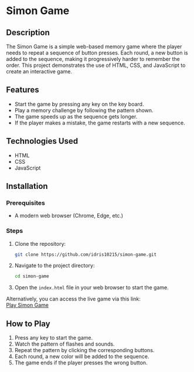 # Simon Game

## Description
The Simon Game is a simple web-based memory game where the player needs to repeat a sequence of button presses. Each round, a new button is added to the sequence, making it progressively harder to remember the order. This project demonstrates the use of HTML, CSS, and JavaScript to create an interactive game.

## Features
- Start the game by pressing any key on the key board.
- Play a memory challenge by following the pattern shown.
- The game speeds up as the sequence gets longer.
- If the player makes a mistake, the game restarts with a new sequence.

## Technologies Used
- HTML
- CSS
- JavaScript

## Installation

### Prerequisites
- A modern web browser (Chrome, Edge, etc.)

### Steps
1. Clone the repository:
    ```bash
    git clone https://github.com/idris10215/simon-game.git
    ```
2. Navigate to the project directory:
    ```bash
    cd simon-game
    ```
3. Open the `index.html` file in your web browser to start the game.

Alternatively, you can access the live game via this link:  
[Play Simon Game](https://idris10215.github.io/simon-game/)

## How to Play
1. Press any key to start the game.
2. Watch the pattern of flashes and sounds.
3. Repeat the pattern by clicking the corresponding buttons.
4. Each round, a new color will be added to the sequence.
5. The game ends if the player presses the wrong button.
